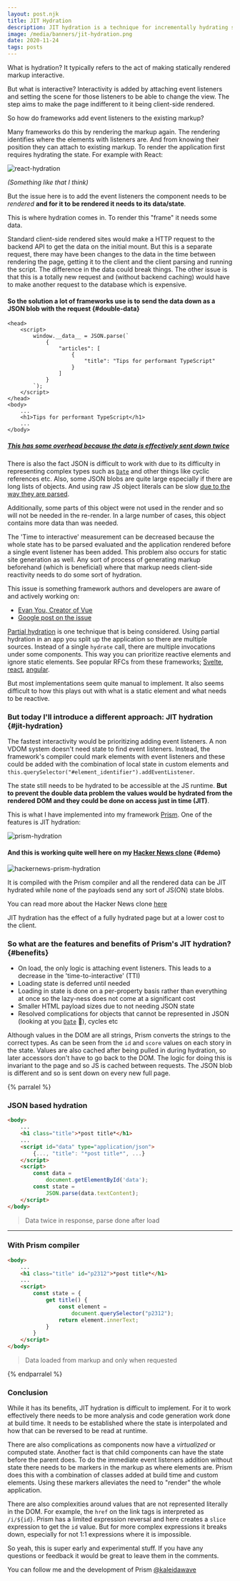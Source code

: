 ```yaml
---
layout: post.njk
title: JIT Hydration
description: JIT hydration is a technique for incrementally hydrating state from the HTML when building universally rendered sites
image: /media/banners/jit-hydration.png
date: 2020-11-24
tags: posts
---
```


What is hydration? It typically refers to the act of making statically rendered markup interactive.

But what is interactive? Interactivity is added by attaching event listeners and setting the scene for those listeners to be able to change the view. The step aims to make the page indifferent to it being client-side rendered.

So how do frameworks add event listeners to the existing markup?

Many frameworks do this by rendering the markup again. The rendering identifies where the elements with listeners are. And from knowing their position they can attach to existing markup. To render the application first requires hydrating the state. For example with React:

![react-hydration](../../media/demos/react-hydration.gif)

*(Something like that I think)*

But the issue here is to add the event listeners the component needs to be *rendered* **and for it to be rendered it needs to its data/state**.

This is where hydration comes in. To render this "frame" it needs some data.

Standard client-side rendered sites would make a HTTP request to the backend API to get the data on the initial mount. But this is a separate request, there may have been changes to the data in the time between rendering the page, getting it to the client and the client parsing and running the script. The difference in the data could break things. The other issue is that this is a totally new request and (without backend caching) would have to make another request to the database which is expensive.

#### So the solution a lot of frameworks use is to send the data down as a JSON blob with the request {#double-data}

```html{data-highlight=6,15}
<head>
    <script>
        window.__data__ = JSON.parse(`
            {
                "articles": [
                    {
                        "title": "Tips for performant TypeScript"
                    }
                ]
            }
        `);
    </script>
</head>
<body>
    ...
    <h1>Tips for performant TypeScript</h1>
    ...
</body>
```

##### [This has some overhead because the data is effectively sent down twice](https://youtu.be/CQaDl9Fu0W0?t=365)

There is also the fact JSON is difficult to work with due to its difficulty in representing complex types such as [`Date`](https://developer.mozilla.org/en-US/docs/Web/JavaScript/Reference/Global_Objects/Date) and other things like cyclic references etc. Also, some JSON blobs are quite large especially if there are long lists of objects. And using raw JS object literals can be slow [due to the way they are parsed](https://www.youtube.com/watch?v=ff4fgQxPaO0).

Additionally, some parts of this object were not used in the render and so will not be needed in the re-render. In a large number of cases, this object contains more data than was needed.

The 'Time to interactive' measurement can be decreased because the whole state has to be parsed evaluated and the application rendered before a single event listener has been added. This problem also occurs for static site generation as well. Any sort of process of generating markup beforehand (which is beneficial) where that markup needs client-side reactivity needs to do some sort of hydration.

This issue is something framework authors and developers are aware of and actively working on:

- [Evan You, Creator of Vue](https://twitter.com/youyuxi/status/1274834284826763265)
- [Google post on the issue](https://developers.google.com/web/updates/2019/02/rendering-on-the-web#rehydration-issues)

[Partial hydration](https://medium.com/@luke_schmuke/how-we-achieved-the-best-web-performance-with-partial-hydration-20fab9c808d5#94ad) is one technique that is being considered. Using partial hydration in an app you split up the application so there are multiple sources. Instead of a single `hydrate` call, there are multiple invocations under some components. This way you can prioritize reactive elements and ignore static elements. See popular RFCs from these frameworks; [Svelte](https://github.com/sveltejs/svelte/issues/4308), [react](https://github.com/facebook/react/pull/14717), [angular](https://github.com/angular/angular/issues/13446).

But most implementations seem quite manual to implement. It also seems difficult to how this plays out with what is a static element and what needs to be reactive.

### But today I'll introduce a different approach: JIT hydration {#jit-hydration}

The fastest interactivity would be prioritizing adding event listeners. A non VDOM system doesn't need state to find event listeners. Instead, the framework's compiler could mark elements with event listeners and these could be added with the combination of local state in custom elements and `this.querySelector("#element_identifier").addEventListener`.

The state still needs to be hydrated to be accessible at the JS runtime. **But to prevent the double data problem the values would be hydrated from the rendered DOM and they could be done on access just in time (JIT)**.

This is what I have implemented into my framework [Prism](https://github.com/kaleidawave/prism). One of the features is JIT hydration:

![prism-hydration](../../media/demos/prism-hydration.gif)

#### And this is working quite well here on my [Hacker News clone](https://github.com/kaleidawave/hackernews-prism) {#demo}

![hackernews-prism-hydration](../../media/demos/hackernews-prism-hydration.gif)

It is compiled with the Prism compiler and all the rendered data can be JIT hydrated while none of the payloads send any sort of JS(ON) state blobs.

You can read more about the Hacker News clone [here](/posts/hackernews-clone-prism-rust)

JIT hydration has the effect of a fully hydrated page but at a lower cost to the client.

### So what are the features and benefits of Prism's JIT hydration? {#benefits}

- On load, the only logic is attaching event listeners. This leads to a decrease in the 'time-to-interactive' (TTI)
- Loading state is deferred until needed
- Loading in state is done on a per-property basis rather than everything at once so the lazy-ness does not come at a significant cost
- Smaller HTML payload sizes due to not needing JSON state
- Resolved complications for objects that cannot be represented in JSON (looking at you [`Date`](https://developer.mozilla.org/en-US/docs/Web/JavaScript/Reference/Global_Objects/Date) 👀), cycles etc

Although values in the DOM are all strings, Prism converts the strings to the correct types. As can be seen from the `id` and `score` values on each story in the state. Values are also cached after being pulled in during hydration, so later accessors don't have to go back to the DOM. The logic for doing this is invariant to the page and so JS is cached between requests. The JSON blob is different and so is sent down on every new full page.

{% parralel %}

### JSON based hydration

```html
<body>
    ...
    <h1 class="title">*post title*</h1>
    ...
    <script id="data" type="application/json">
        {..., "title": "*post title*", ...}
    </script>
    <script>
        const data = 
            document.getElementById('data');
        const state = 
            JSON.parse(data.textContent);
    </script>
</body>
```

> Data twice in response, parse done after load

---

### With Prism compiler

```html
<body>
    ...
    <h1 class="title" id="p2312">*post title*</h1>
    ...
    <script>
        const state = {
            get title() {
                const element = 
                    document.querySelector("p2312");
                return element.innerText;
            }
        }
    </script>
</body>
```

> Data loaded from markup and only when requested

{% endparralel %}

### Conclusion

While it has its benefits, JIT hydration is difficult to implement. For it to work effectively there needs to be more analysis and code generation work done at build time. It needs to be established where the state is interpolated and how that can be reversed to be read at runtime.

There are also complications as components now have a *virtualized* or computed state. Another fact is that child components can have the state before the parent does. To do the immediate event listeners addition without state there needs to be markers in the markup as where elements are. Prism does this with a combination of classes added at build time and custom elements. Using these markers alleviates the need to "render" the whole application.

There are also complexities around values that are not represented literally in the DOM. For example, the `href` on the link tags is interpreted as `/i/${id}`. Prism has a limited expression reversal and here creates a `slice` expression to get the `id` value. But for more complex expressions it breaks down, especially for not 1:1 expressions where it is impossible.

So yeah, this is super early and experimental stuff. If you have any questions or feedback it would be great to leave them in the comments.

You can follow me and the development of Prism [@kaleidawave](https://twitter.com/kaleidawave)
